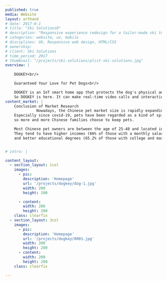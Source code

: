 ```yaml
---
published: true
media: Website
layout: arthand
# date: 2017-6-1
# title: "Ski Solutions0"
# description: "Responsive experience redesign for a tailor-made ski tour operator"
# categories: website, ux, mobile
# disciplines: UX, Responsive web design, HTML/CSS
# ownership:
# client: Ski Solutions
# time_period: 2017
# thumbnail: "/projects/ski-solutions/plist-ski-solutions.jpg"
overview: |
    
    DOGKEY<br/>

    Guaranteed Your Love for Pet Dogs<br/>

    DOGKEY is an IoT smart home app that protects the dog's physical and mental health when the owner is not at home. Since Covid-19, more and more high-income young people are opting for a dog as an alternative to their lives, and they regard the dog as part of the family. So when the dog is alone at home, they worry about the dog's emotions, want to know what the dog is doing at home, and want to keep abreast of the dog's physical condition.<br/> 
    So DOGKEY is here. It can make real-time video calls and interactions, identify the dog activities and give early warnings, feed the dog intelligently and scientifically, monitor the dog's physical indicators, and provide suggestions for improvement.
content_market: |
    Conclusion of Market Research
              Nowadays, the Chinese pet market size is rapidly expanding.
    Especially since covid-19, pets have been regarded as a kind of spiritual companion, 
    so more and more Chinese families choose to keep pets. 

    Most Chinese pet owners are between the age of 25-40 and located in first and second-tier cities.
    They tend to have higher incomes (66% of those with a monthly salary of more than 8,000 yuan) 
    and better educational degrees (65.2% of those with college and master's degrees).


# intro: |

content_layout:
  - section_layout: 1col
    images:
      - pic:
        description: 'Homepage'
        url: '/projects/dogkey/dog-1.jpg'
        width: 200
        height: 200

      - content:
        width: 200
        height: 200
    class: clearfix
  - section_layout: 3col
    images:
      - pic:
        description: 'Homepage'
        url: '/projects/dogkey/0001.jpg'
        width: 200
        height: 200
      - content:
        width: 200
        height: 200
    class: clearfix

---
```



